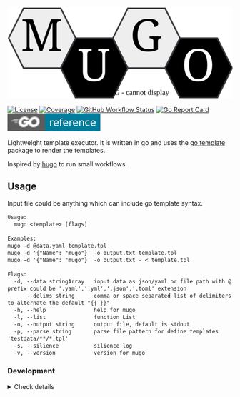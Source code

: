 ![mugo](assets/mugo.svg)

[![License](https://img.shields.io/github/license/rytsh/mugo?color=red&style=flat-square)](https://raw.githubusercontent.com/rytsh/mugo/main/LICENSE)
[![Coverage](https://img.shields.io/sonar/coverage/rytsh_mugo?logo=sonarcloud&server=https%3A%2F%2Fsonarcloud.io&style=flat-square)](https://sonarcloud.io/summary/overall?id=rytsh_mugo)
[![GitHub Workflow Status](https://img.shields.io/github/workflow/status/rytsh/mugo/Test?logo=github&style=flat-square&label=ci)](https://github.com/rytsh/mugo/actions)
[![Go Report Card](https://goreportcard.com/badge/github.com/rytsh/mugo?style=flat-square)](https://goreportcard.com/report/github.com/rytsh/mugo)
[![Go PKG](https://raw.githubusercontent.com/worldline-go/guide/main/badge/custom/reference.svg)](https://pkg.go.dev/github.com/rytsh/mugo)
<!-- [![Web](https://img.shields.io/badge/web-document-blueviolet?style=flat-square)](https://rytsh.github.io/mugo/) -->

Lightweight template executor. It is written in go and uses the [go template](https://golang.org/pkg/text/template/) package to render the templates.

Inspired by [hugo](https://gohugo.io/) to run small workflows.

## Usage

Input file could be anything which can include go template syntax.

```
Usage:
  mugo <template> [flags]

Examples:
mugo -d @data.yaml template.tpl
mugo -d '{"Name": "mugo"}' -o output.txt template.tpl
mugo -d '{"Name": "mugo"}' -o output.txt - < template.tpl

Flags:
  -d, --data stringArray   input data as json/yaml or file path with @ prefix could be '.yaml','.yml','.json','.toml' extension
      --delims string      comma or space separated list of delimiters to alternate the default "{{ }}"
  -h, --help               help for mugo
  -l, --list               function List
  -o, --output string      output file, default is stdout
  -p, --parse string       parse file pattern for define templates 'testdata/**/*.tpl'
  -s, --silience           silience log
  -v, --version            version for mugo
```

### Development

<details><summary>Check details</summary>

Get binary with the goreleaser

```sh
make build
# goreleaser build --snapshot --rm-dist --single-target
```

</details>
